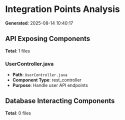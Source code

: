 # Integration Points Analysis

**Generated**: 2025-08-14 10:40:17

## API Exposing Components

**Total**: 1 files

### UserController.java
- **Path**: `UserController.java`
- **Component Type**: rest_controller
- **Purpose**: Handle user API endpoints

## Database Interacting Components

**Total**: 0 files

